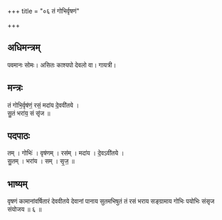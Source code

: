 +++
title = "०६ तं गोभिर्वृषणं"

+++
## अधिमन्त्रम्
पवमानः सोमः। असितः काश्यपो देवलो वा। गायत्री।

## मन्त्रः
तं गोभि॒र्वृष॑णं॒ रसं॒ मदा॑य दे॒ववी॑तये ।  
सु॒तं भरा॑य॒ सं सृ॑ज ॥

## पदपाठः
तम् । गोभिः॑ । वृष॑णम् । रस॑म् । मदा॑य । दे॒वऽवी॑तये ।  
सु॒तम् । भरा॑य । सम् । सृ॒ज॒ ॥

## भाष्यम्
वृषणं कामानांवर्षितारं देववीतये देवानां पानाय सुतमभिषुतं तं रसं भराय सङ्ग्रामाय गोभिः पयोभिः संसृज संयोजय ॥ ६ ॥